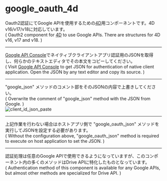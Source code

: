 # google_oauth_4d
Oauth2認証にてGoogle APIを使用するための[4D](https://jp.4d.com/)用コンポーネントです。4D v16/v17/v18に対応しています。  
( Oauth2 component for [4D](https://us.4d.com/) to use Google APIs. There are structures for 4D v16, v17 and v18. )  
  
---
[Google API Console](https://console.developers.google.com)でネイティブクライアントアプリ認証用のJSONを取得し、何らかのテキストエディタでその本文をコピーしてください。  
( Visit [Google API Console](https://console.developers.google.com) to get JSON for authentication of native client application. Open the JSON by any text editor and copy its source. )  
  
---
"google_json" メソッドのコメント部をそのJSONの内容で上書きしてください。  
( Overwrite the comment of "google_json" method with the JSON from Google. )  
![client_id_json_paste](https://user-images.githubusercontent.com/4927926/51669201-51c16700-2007-11e9-8cb1-8c9a9a8f1e10.gif)
  
---
上記作業を行わない場合はホストアプリ側で "google_oauth_json" メソッドを実行してJSONを設定する必要があります。  
( Without the configuration above, "google_oauth_json" method is required to execute on host application to set the JSON. )
  
---
認証処理は任意のGoogle APIで使用できるようになっていますが、このコンポーネント内の多くのメソッドはDrive APIに特化したものとなっています。  
( Authentication method of this component is available for any Google APIs, but almost other methods are specialized for Drive API. )
